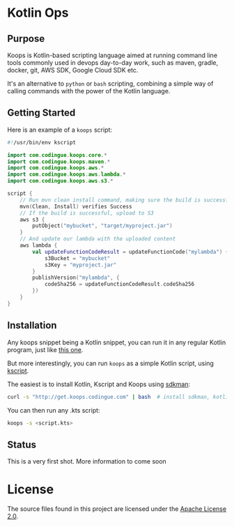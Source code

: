 # Kotlin Ops

## Purpose

Koops is Kotlin-based scripting language aimed at running command line tools commonly used in devops 
day-to-day work, such as maven, gradle, docker, git, AWS SDK, Google Cloud SDK etc.

It's an alternative to `python` or `bash` scripting, combining a simple way of calling commands with 
the power of the Kotlin language. 

## Getting Started

Here is an example of a `koops` script:

```kotlin
#!/usr/bin/env kscript

import com.codingue.koops.core.*
import com.codingue.koops.maven.*
import com.codingue.koops.aws.*
import com.codingue.koops.aws.lambda.*
import com.codingue.koops.aws.s3.*

script {
	// Run mvn clean install command, making sure the build is successful
	mvn(Clean, Install) verifies Success
	// If the build is successful, upload to S3
	aws s3 {
		putObject("mybucket", "target/myproject.jar")
	}
	// And update our lambda with the uploaded content
	aws lambda {
		val updateFunctionCodeResult = updateFunctionCode("mylambda") {
			s3Bucket = "mybucket"
			s3Key = "myproject.jar"
		}
		publishVersion("mylambda", {
			codeSha256 = updateFunctionCodeResult.codeSha256
		})
	}
}
```

## Installation

Any koops snippet being a Kotlin snippet, you can run it in any regular Kotlin program, just like 
 [this one](samples/src/main/kotlin/com/codingue/koops/samples/Helloworld.kt).
 
But more interestingly, you can run `koops` as a simple Kotlin script, using [kscript](https://github.com/holgerbrandl/kscript).

The easiest is to install Kotlin, Kscript and Koops using [sdkman](http://sdkman.io/install.html):

```bash
curl -s "http://get.koops.codingue.com" | bash  # install sdkman, kotlin, maven, kscript and koops
```

You can then run any .kts script:

```bash
koops -s <script.kts>
```


## Status

This is a very first shot. More information to come soon

# License
The source files found in this project are licensed under the [Apache License 2.0](LICENSE).
